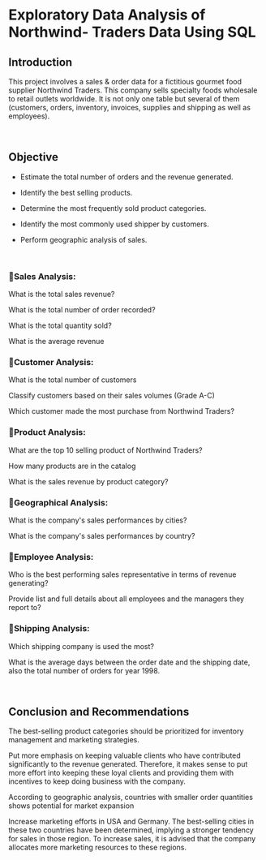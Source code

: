 # Exploratory Data Analysis of Northwind- Traders Data Using SQL

## Introduction  

This project involves a sales & order data for a fictitious gourmet food supplier Northwind Traders. This company sells specialty foods wholesale to retail outlets worldwide. It is not only one table but several of them (customers, orders, inventory, invoices, supplies and shipping as well as employees).
&nbsp;

  &nbsp;
  
## Objective

* Estimate the total number of orders and the revenue generated.

* Identify the best selling products.

* Determine the most frequently sold product categories.

* Identify the most commonly used shipper by customers.

* Perform geographic analysis of sales.
&nbsp;

  &nbsp;


### 📍Sales Analysis:

What is the total sales revenue?

What is the total number of order recorded?

What is the total quantity sold?

What is the average revenue

### 📍Customer Analysis:  

What is the total number of customers

Classify customers based on their sales volumes (Grade A-C)

Which customer made the most purchase from Northwind Traders?


### 📍Product Analysis:  

What are the top 10 selling product of Northwind Traders?

How many products are in the catalog

What is the sales revenue by product category?


### 📍Geographical Analysis:

What is the company's sales performances by cities?

What is the company's sales performances by country?


### 📍Employee Analysis:

Who is the best performing sales representative in terms of revenue generating?

Provide list and full details about all employees and the managers they report to?


### 📍Shipping Analysis:

Which shipping company is used the most?

What is the average days between the order date and the shipping date, also the total number of orders for year 1998.
 &nbsp;

  &nbsp;
  
## Conclusion and Recommendations



The best-selling product categories should be prioritized for inventory management and marketing strategies.

Put more emphasis on keeping valuable clients who have contributed significantly to the revenue generated. Therefore, it makes sense to put more effort into keeping these loyal clients and providing them with incentives to keep doing business with the company.

According to geographic analysis, countries with smaller order quantities shows potential for market expansion

Increase marketing efforts in USA and Germany. The best-selling cities in these two countries have been determined, implying a stronger tendency for sales in those region. To increase sales, it is advised that the company allocates more marketing resources to these regions.
